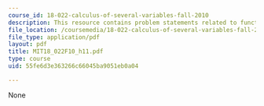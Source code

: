 ```yaml
---
course_id: 18-022-calculus-of-several-variables-fall-2010
description: This resource contains problem statements related to functions.
file_location: /coursemedia/18-022-calculus-of-several-variables-fall-2010/55fe6d3e363266c66045ba9051eb0a04_MIT18_022F10_h11.pdf
file_type: application/pdf
layout: pdf
title: MIT18_022F10_h11.pdf
type: course
uid: 55fe6d3e363266c66045ba9051eb0a04

---
```

None